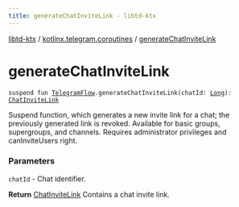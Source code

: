 ```yaml
---
title: generateChatInviteLink - libtd-ktx
---
```


[libtd-ktx](../index.html) / [kotlinx.telegram.coroutines](index.html) / [generateChatInviteLink](./generate-chat-invite-link.html)

# generateChatInviteLink

`suspend fun `[`TelegramFlow`](../kotlinx.telegram.core/-telegram-flow/index.html)`.generateChatInviteLink(chatId: `[`Long`](https://kotlinlang.org/api/latest/jvm/stdlib/kotlin/-long/index.html)`): `[`ChatInviteLink`](https://tdlibx.github.io/td/docs/org/drinkless/td/libcore/telegram/TdApi.ChatInviteLink.html)

Suspend function, which generates a new invite link for a chat; the previously generated link is
revoked. Available for basic groups, supergroups, and channels. Requires administrator privileges
and canInviteUsers right.

### Parameters

`chatId` - Chat identifier.

**Return**
[ChatInviteLink](https://tdlibx.github.io/td/docs/org/drinkless/td/libcore/telegram/TdApi.ChatInviteLink.html) Contains a chat invite link.


